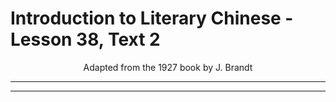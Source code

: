 # Introduction to Literary Chinese - Lesson 38, Text 2

<center>Adapted from the 1927 book by J. Brandt</center>

---

---
